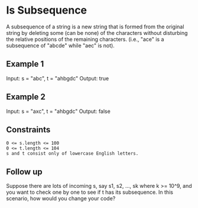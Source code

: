 # Is Subsequence

A subsequence of a string is a new string that is formed from the original
string by deleting some (can be none) of the characters without disturbing
the relative positions of the remaining characters. (i.e., "ace" is a
subsequence of "abcde" while "aec" is not).

## Example 1

Input: s = "abc", t = "ahbgdc"
Output: true

## Example 2

Input: s = "axc", t = "ahbgdc"
Output: false

## Constraints

    0 <= s.length <= 100
    0 <= t.length <= 104
    s and t consist only of lowercase English letters.

## Follow up

Suppose there are lots of incoming s, say s1, s2, ..., sk where k >= 10^9, and
you want to check one by one to see if t has its subsequence. In this scenario,
how would you change your code?
